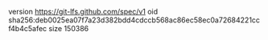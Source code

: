 version https://git-lfs.github.com/spec/v1
oid sha256:deb0025ea07f7a23d382bdd4cdccb568ac86ec58ec0a72684221ccf4b4c5afec
size 150386
